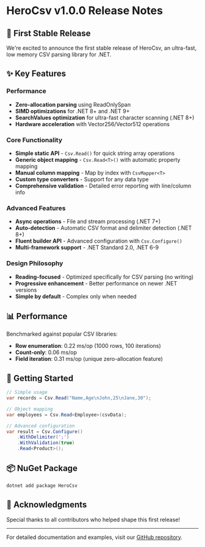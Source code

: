 # HeroCsv v1.0.0 Release Notes

## 🎉 First Stable Release

We're excited to announce the first stable release of HeroCsv, an ultra-fast, low memory CSV parsing library for .NET.

## ✨ Key Features

### Performance
- **Zero-allocation parsing** using ReadOnlySpan<char>
- **SIMD optimizations** for .NET 8+ and .NET 9+
- **SearchValues optimization** for ultra-fast character scanning (.NET 8+)
- **Hardware acceleration** with Vector256/Vector512 operations

### Core Functionality
- **Simple static API** - `Csv.Read()` for quick string array operations
- **Generic object mapping** - `Csv.Read<T>()` with automatic property mapping
- **Manual column mapping** - Map by index with `CsvMapper<T>`
- **Custom type converters** - Support for any data type
- **Comprehensive validation** - Detailed error reporting with line/column info

### Advanced Features
- **Async operations** - File and stream processing (.NET 7+)
- **Auto-detection** - Automatic CSV format and delimiter detection (.NET 8+)
- **Fluent builder API** - Advanced configuration with `Csv.Configure()`
- **Multi-framework support** - .NET Standard 2.0, .NET 6-9

### Design Philosophy
- **Reading-focused** - Optimized specifically for CSV parsing (no writing)
- **Progressive enhancement** - Better performance on newer .NET versions
- **Simple by default** - Complex only when needed

## 📊 Performance

Benchmarked against popular CSV libraries:
- **Row enumeration**: 0.22 ms/op (1000 rows, 100 iterations)
- **Count-only**: 0.06 ms/op 
- **Field iteration**: 0.31 ms/op (unique zero-allocation feature)

## 🚀 Getting Started

```csharp
// Simple usage
var records = Csv.Read("Name,Age\nJohn,25\nJane,30");

// Object mapping
var employees = Csv.Read<Employee>(csvData);

// Advanced configuration
var result = Csv.Configure()
    .WithDelimiter(';')
    .WithValidation(true)
    .Read<Product>();
```

## 📦 NuGet Package

```bash
dotnet add package HeroCsv
```

## 🙏 Acknowledgments

Special thanks to all contributors who helped shape this first release!

---

For detailed documentation and examples, visit our [GitHub repository](https://github.com/BeingCiteable/HeroCsv).